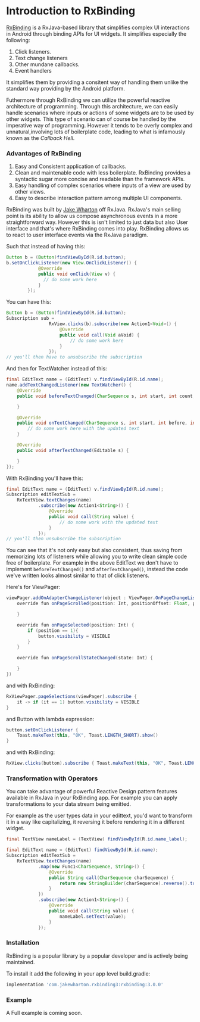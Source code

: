 # Introduction to RxBinding


[RxBinding](https://github.com/JakeWharton/RxBinding) is a RxJava-based library that simplifies complex UI interactions in Android through binding APIs for UI widgets. It simplifies especially the following:

1. Click listeners.
2. Text change listeners
3. Other mundane callbacks.
4. Event handlers

It simplifies them by providing a consitent way of handling them unlike the standard way providing by the Android platform.


Futhermore through RxBinding we can utilize the powerful reactive architecture of programming. Through this architecture, we can easily handle scenarios where inputs or actions of some widgets are to be used by other widgets. This type of scenario can of course be handled by the imperative way of programming. However it tends to be overly complex and unnatural,involving lots of boilerplate code, leading to what is infamously known as the _Callback Hell_.

### Advantages of RxBinding

1. Easy and Consistent application of callbacks.
2. Clean and maintenable code with less boilerplate. RxBinding provides a syntactic sugar more concise and readable than the framework APIs.
3. Easy handling of complex scenarios where inputs of a view are used by other views.
4. Easy to describe interaction pattern among multiple UI components.

RxBinding was built by [Jake Wharton](https://github.com/JakeWharton) off RxJava. RxJava's main selling point is its ability to allow us compose asynchronous events in a more straightforward way. However this is isn't limited to just data but also User interface and that's where RxBinding comes into play. RxBinding allows us to react to user interface events via the RxJava paradigm.

Such that instead of having this:

```java
Button b = (Button)findViewById(R.id.button);
b.setOnClickListener(new View.OnClickListener() {
            @Override
            public void onClick(View v) {
              // do some work here
            }
        });
```

You can have this:

```java
Button b = (Button)findViewById(R.id.button);
Subscription sub =
                RxView.clicks(b).subscribe(new Action1<Void>() {
                    @Override
                    public void call(Void aVoid) {
                        // do some work here
                    }
                });
// you'll then have to unsubscribe the subscription
```

And then for TextWatcher instead of this:

```java
final EditText name = (EditText) v.findViewById(R.id.name);
name.addTextChangedListener(new TextWatcher() {
    @Override
    public void beforeTextChanged(CharSequence s, int start, int count, int after) {

    }

    @Override
    public void onTextChanged(CharSequence s, int start, int before, int count) {
        // do some work here with the updated text
    }

    @Override
    public void afterTextChanged(Editable s) {

    }
});
```

With RxBinding you'll have this:

```java
final EditText name = (EditText) v.findViewById(R.id.name);
Subscription editTextSub =
    RxTextView.textChanges(name)
            .subscribe(new Action1<String>() {
                @Override
                public void call(String value) {
                    // do some work with the updated text
                }
            });
// you'll then unsubscribe the subscription
```

You can see that it's not only easy but also consistent, thus saving from memorizing lots of listeners while allowing you to write clean simple code free of boilerplate. For example in the above EditText we don't have to implement `beforeTextChanged()` and `afterTextChanged()`, instead the code we've written looks almost similar to that of click listeners.

Here's for ViewPager:

```java
viewPager.addOnAdapterChangeListener(object : ViewPager.OnPageChangeListener {
    override fun onPageScrolled(position: Int, positionOffset: Float, positionOffsetPixels: Int) {

    }

    override fun onPageSelected(position: Int) {
        if (position == 1){
            button.visibility = VISIBLE
        }
    }

    override fun onPageScrollStateChanged(state: Int) {

    }
})
```

and with RxBinding:

```java
RxViewPager.pageSelections(viewPager).subscribe {
    it -> if (it == 1) button.visibility = VISIBLE
}
```

and Button with lambda expression:

```java
button.setOnClickListener {
    Toast.makeText(this, "OK", Toast.LENGTH_SHORT).show()
}
```

and with RxBinding:

```java
RxView.clicks(button).subscribe { Toast.makeText(this, "OK", Toast.LENGTH_SHORT).show() }
```

### Transformation with Operators

You can take advantage of powerful Reactive Design pattern features available in RxJava in your RxBinding app. For example you can apply transformations to your data stream being emitted.

For example as the user types data in your edittext, you'd want to transform it in a way like capitalizing, it reversing it before rendering it in a different widget.

```java
final TextView nameLabel = (TextView) findViewById(R.id.name_label);

final EditText name = (EditText) findViewById(R.id.name);
Subscription editTextSub =
    RxTextView.textChanges(name)
            .map(new Func1<CharSequence, String>() {
                @Override
                public String call(CharSequence charSequence) {
                    return new StringBuilder(charSequence).reverse().toString();
                }
            })
            .subscribe(new Action1<String>() {
                @Override
                public void call(String value) {
                    nameLabel.setText(value);
                }
            });
```

### Installation

RxBinding is a popular library by a popular developer and is actively being maintained.

To install it add the following in your app level build.gradle:

```groovy
implementation 'com.jakewharton.rxbinding3:rxbinding:3.0.0'
```

### Example

A Full example is coming soon.
